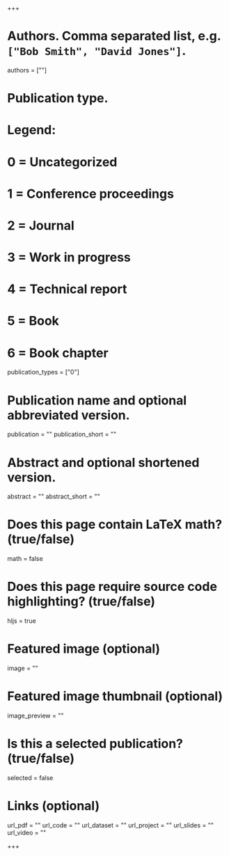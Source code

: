 +++

# Authors. Comma separated list, e.g. `["Bob Smith", "David Jones"]`.
authors = [""]

# Publication type.
# Legend:
# 0 = Uncategorized
# 1 = Conference proceedings
# 2 = Journal
# 3 = Work in progress
# 4 = Technical report
# 5 = Book
# 6 = Book chapter
publication_types = ["0"]

# Publication name and optional abbreviated version.
publication = ""
publication_short = ""

# Abstract and optional shortened version.
abstract = ""
abstract_short = ""

# Does this page contain LaTeX math? (true/false)
math = false

# Does this page require source code highlighting? (true/false)
hljs = true

# Featured image (optional)
image = ""

# Featured image thumbnail (optional)
image_preview = ""

# Is this a selected publication? (true/false)
selected = false

# Links (optional)
url_pdf = ""
url_code = ""
url_dataset = ""
url_project = ""
url_slides = ""
url_video = ""

+++
